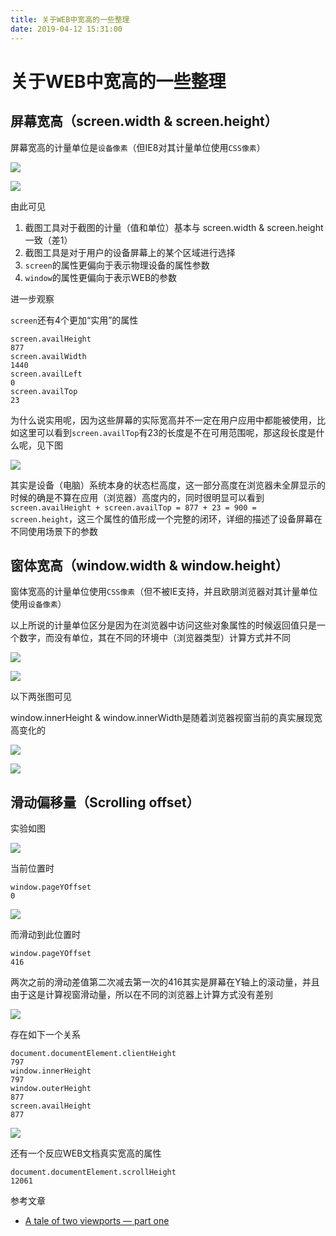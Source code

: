 ```yaml
---
title: 关于WEB中宽高的一些整理
date: 2019-04-12 15:31:00
---
```


# 关于WEB中宽高的一些整理

## 屏幕宽高（screen.width & screen.height）

屏幕宽高的计量单位是`设备像素`（但IE8对其计量单位使用`CSS像素`）

![](/img/post/web-height/web-height-01.jpeg)

![](/img/post/web-height/web-height-02.jpeg)

由此可见

1. 截图工具对于截图的计量（值和单位）基本与 screen.width & screen.height 一致（差1）
2. 截图工具是对于用户的设备屏幕上的某个区域进行选择
3. `screen`的属性更偏向于表示物理设备的属性参数
4. `window`的属性更偏向于表示WEB的参数

进一步观察

`screen`还有4个更加“实用”的属性

```
screen.availHeight
877
screen.availWidth
1440
screen.availLeft
0
screen.availTop
23
```

为什么说实用呢，因为这些屏幕的实际宽高并不一定在用户应用中都能被使用，比如这里可以看到`screen.availTop`有23的长度是不在可用范围呢，那这段长度是什么呢，见下图

![](/img/post/web-height/web-height-03.jpeg)

其实是设备（电脑）系统本身的状态栏高度，这一部分高度在浏览器未全屏显示的时候的确是不算在应用（浏览器）高度内的，同时很明显可以看到`screen.availHeight + screen.availTop = 877 + 23 = 900 = screen.height`，这三个属性的值形成一个完整的闭环，详细的描述了设备屏幕在不同使用场景下的参数

## 窗体宽高（window.width & window.height）

窗体宽高的计量单位使用`CSS像素`（但不被IE支持，并且欧朋浏览器对其计量单位使用`设备像素`）

以上所说的计量单位区分是因为在浏览器中访问这些对象属性的时候返回值只是一个数字，而没有单位，其在不同的环境中（浏览器类型）计算方式并不同

![](/img/post/web-height/web-height-04.jpeg)

![](/img/post/web-height/web-height-05.jpeg)

以下两张图可见

window.innerHeight & window.innerWidth是随着浏览器视窗当前的真实展现宽高变化的

![](/img/post/web-height/web-height-06.jpeg)

![](/img/post/web-height/web-height-07.jpeg)

## 滑动偏移量（Scrolling offset）

实验如图

![](/img/post/web-height/web-height-08.jpeg)

当前位置时

```
window.pageYOffset
0
```

![](/img/post/web-height/web-height-09.jpeg)

而滑动到此位置时

```
window.pageYOffset
416
```

两次之前的滑动差值第二次减去第一次的416其实是屏幕在Y轴上的滚动量，并且由于这是计算视窗滑动量，所以在不同的浏览器上计算方式没有差别

![](/img/post/web-height/web-height-10.jpeg)


存在如下一个关系

```
document.documentElement.clientHeight
797
window.innerHeight
797
window.outerHeight
877
screen.availHeight
877
```

![](/img/post/web-height/web-height-11.jpeg)

还有一个反应WEB文档真实宽高的属性

```
document.documentElement.scrollHeight
12061
```


参考文章

- [A tale of two viewports — part one](https://www.quirksmode.org/mobile/viewports.html#link12)